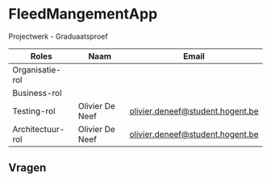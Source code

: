 # FleedMangementApp
Projectwerk - Graduaatsproef

| Roles            | Naam            | Email                            |
| ---------------- | --------------- | -------------------------------- |
| Organisatie-rol  |                 |                                  |
| Business-rol     |                 |                                  |
| Testing-rol      | Olivier De Neef | olivier.deneef@student.hogent.be |
| Architectuur-rol | Olivier De Neef | olivier.deneef@student.hogent.be |





## Vragen

